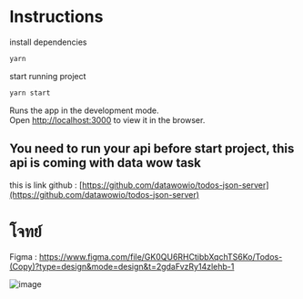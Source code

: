 # Instructions

install dependencies
  ```sh
  yarn
  ```

start running project 
```sh
yarn start
```

Runs the app in the development mode.\
Open [http://localhost:3000](http://localhost:3000) to view it in the browser.



## You need to run your api before start project, this api is coming with data wow task

this is link github : [https://github.com/datawowio/todos-json-server](https://github.com/datawowio/todos-json-server)




# โจทย์ 


Figma : https://www.figma.com/file/GK0QU6RHCtibbXqchTS6Ko/Todos-(Copy)?type=design&mode=design&t=2gdaFvzRy14zlehb-1

![image](https://github.com/MaxGies/datawow/assets/32586244/b460b3af-72d4-4f39-9b9b-372fb35688d2)
